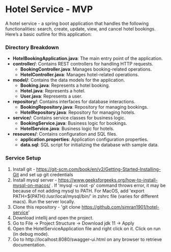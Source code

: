 # Hotel Service - MVP

A hotel service - a spring boot application that handles the following functionalities: search, create, update, view, and cancel hotel bookings. 
Here’s a basic outline for this application:

### Directory Breakdown

- **HotelBookingApplication.java**: The main entry point of the application.
- **controller/**: Contains REST controllers for handling HTTP requests.
    - **BookingController.java**: Manages booking-related operations.
    - **HotelController.java**: Manages hotel-related operations.
- **model/**: Contains the data models for the application.
    - **Booking.java**: Represents a hotel booking.
    - **Hotel.java**: Represents a hotel.
    - **User.java**: Represents a user.
- **repository/**: Contains interfaces for database interactions.
    - **BookingRepository.java**: Repository for managing bookings.
    - **HotelRepository.java**: Repository for managing hotels.
- **service/**: Contains service classes for business logic.
    - **BookingService.java**: Business logic for bookings.
    - **HotelService.java**: Business logic for hotels.
- **resources/**: Contains configuration and SQL files.
    - **application.properties**: Application configuration properties.
    - **data.sql**: SQL script for initializing the database with sample data.


### Service Setup

1. Install git - https://git-scm.com/book/en/v2/Getting-Started-Installing-Git and set up git credentials
2. Install mysql server - https://www.geeksforgeeks.org/how-to-install-mysql-on-macos/ . If 'mysql -u root -p' command throws error, it may be because of not adding mysql to PATH. For MacOS, add 'export PATH=${PATH}:/usr/local/mysql/bin/' in zshrc file (varies for different macs). Run the server locally.
3. Clone this repository - 'git clone https://github.com/simran1901/hotel-service'
4. Download intellij and open the project.
5. Go to File -> Project Structure -> Download jdk 11 -> Apply
6. Open the HotelServiceApplication file and right click on it. Click on run (in debug mode).
7. Go to http://localhost:8080/swagger-ui.html on any browser to retrieve documentation.

